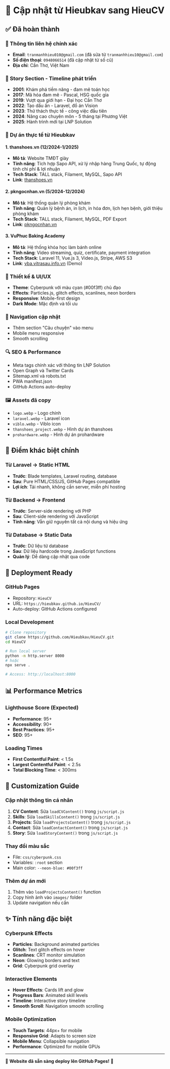 # 🔄 Cập nhật từ Hieubkav sang HieuCV

## ✅ Đã hoàn thành

### 📧 Thông tin liên hệ chính xác
- **Email**: `tranmanhhieu010@gmail.com` (đã sửa từ `tranmanhhieu10@gmail.com`)
- **Số điện thoại**: `0948066514` (đã cập nhật từ số cũ)
- **Địa chỉ**: Cần Thơ, Việt Nam

### 🎯 Story Section - Timeline phát triển
- **2001**: Khám phá tiềm năng - đam mê toán học
- **2017**: Mã hóa đam mê - Pascal, HSG quốc gia
- **2019**: Vượt qua giới hạn - Đại học Cần Thơ
- **2022**: Tạo dấu ấn - Laravel, đồ án Vision
- **2023**: Thử thách thực tế - công việc đầu tiên
- **2024**: Nâng cao chuyên môn - 5 tháng tại Phương Việt
- **2025**: Hành trình mới tại LNP Solution

### 🚀 Dự án thực tế từ Hieubkav

#### 1. thanshoes.vn (12/2024-1/2025)
- **Mô tả**: Website TMĐT giày
- **Tính năng**: Tích hợp Sapo API, xử lý nhập hàng Trung Quốc, tự động tính chi phí & lợi nhuận
- **Tech Stack**: TALL stack, Filament, MySQL, Sapo API
- **Link**: [thanshoes.vn](http://thanshoes.vn)

#### 2. pkngocnhan.vn (5/2024-12/2024)
- **Mô tả**: Hệ thống quản lý phòng khám
- **Tính năng**: Quản lý bệnh án, in lịch, in hóa đơn, lịch hẹn bệnh, giới thiệu phòng khám
- **Tech Stack**: TALL stack, Filament, MySQL, PDF Export
- **Link**: [pkngocnhan.vn](http://pkngocnhan.vn)

#### 3. VuPhuc Baking Academy
- **Mô tả**: Hệ thống khóa học làm bánh online
- **Tính năng**: Video streaming, quiz, certificate, payment integration
- **Tech Stack**: Laravel 11, Vue.js 3, Video.js, Stripe, AWS S3
- **Link**: [vba.vitrasau.info.vn](https://vba.vitrasau.info.vn) (Demo)

### 🎨 Thiết kế & UI/UX
- **Theme**: Cyberpunk với màu cyan (#00f3ff) chủ đạo
- **Effects**: Particles.js, glitch effects, scanlines, neon borders
- **Responsive**: Mobile-first design
- **Dark Mode**: Mặc định và tối ưu

### 📱 Navigation cập nhật
- Thêm section "Câu chuyện" vào menu
- Mobile menu responsive
- Smooth scrolling

### 🔍 SEO & Performance
- Meta tags chính xác với thông tin LNP Solution
- Open Graph và Twitter Cards
- Sitemap.xml và robots.txt
- PWA manifest.json
- GitHub Actions auto-deploy

### 🖼️ Assets đã copy
- `logo.webp` - Logo chính
- `laravel.webp` - Laravel icon
- `viblo.webp` - Viblo icon  
- `thanshoes_project.webp` - Hình dự án thanshoes
- `prohardware.webp` - Hình dự án prohardware

## 🎯 Điểm khác biệt chính

### Từ Laravel → Static HTML
- **Trước**: Blade templates, Laravel routing, database
- **Sau**: Pure HTML/CSS/JS, GitHub Pages compatible
- **Lợi ích**: Tải nhanh, không cần server, miễn phí hosting

### Từ Backend → Frontend
- **Trước**: Server-side rendering với PHP
- **Sau**: Client-side rendering với JavaScript
- **Tính năng**: Vẫn giữ nguyên tất cả nội dung và hiệu ứng

### Từ Database → Static Data
- **Trước**: Dữ liệu từ database
- **Sau**: Dữ liệu hardcode trong JavaScript functions
- **Quản lý**: Dễ dàng cập nhật qua code

## 🚀 Deployment Ready

### GitHub Pages
- Repository: `HieuCV`
- URL: `https://hieubkav.github.io/HieuCV/`
- Auto-deploy: GitHub Actions configured

### Local Development
```bash
# Clone repository
git clone https://github.com/Hieubkav/HieuCV.git
cd HieuCV

# Run local server
python -m http.server 8000
# hoặc
npx serve .

# Access: http://localhost:8000
```

## 📊 Performance Metrics

### Lighthouse Score (Expected)
- **Performance**: 95+
- **Accessibility**: 90+
- **Best Practices**: 95+
- **SEO**: 95+

### Loading Times
- **First Contentful Paint**: < 1.5s
- **Largest Contentful Paint**: < 2.5s
- **Total Blocking Time**: < 300ms

## 🔧 Customization Guide

### Cập nhật thông tin cá nhân
1. **CV Content**: Sửa `loadCVContent()` trong `js/script.js`
2. **Skills**: Sửa `loadSkillsContent()` trong `js/script.js`
3. **Projects**: Sửa `loadProjectsContent()` trong `js/script.js`
4. **Contact**: Sửa `loadContactContent()` trong `js/script.js`
5. **Story**: Sửa `loadStoryContent()` trong `js/script.js`

### Thay đổi màu sắc
- File: `css/cyberpunk.css`
- Variables: `:root` section
- Main color: `--neon-blue: #00f3ff`

### Thêm dự án mới
1. Thêm vào `loadProjectsContent()` function
2. Copy hình ảnh vào `images/` folder
3. Update navigation nếu cần

## ✨ Tính năng đặc biệt

### Cyberpunk Effects
- **Particles**: Background animated particles
- **Glitch**: Text glitch effects on hover
- **Scanlines**: CRT monitor simulation
- **Neon**: Glowing borders and text
- **Grid**: Cyberpunk grid overlay

### Interactive Elements
- **Hover Effects**: Cards lift and glow
- **Progress Bars**: Animated skill levels
- **Timeline**: Interactive story timeline
- **Smooth Scroll**: Navigation smooth scrolling

### Mobile Optimization
- **Touch Targets**: 44px+ for mobile
- **Responsive Grid**: Adapts to screen size
- **Mobile Menu**: Collapsible navigation
- **Performance**: Optimized for mobile GPUs

---

🎉 **Website đã sẵn sàng deploy lên GitHub Pages!** 🎉
